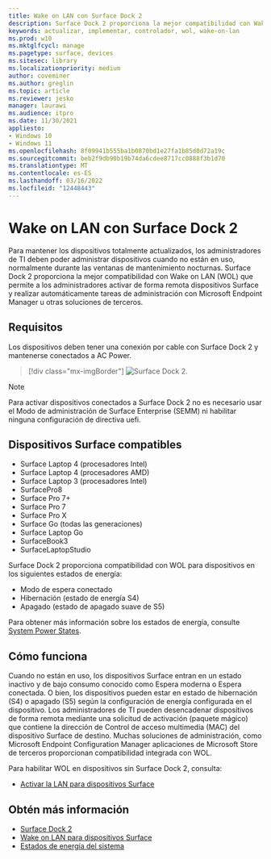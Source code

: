 ```yaml
---
title: Wake on LAN con Surface Dock 2
description: Surface Dock 2 proporciona la mejor compatibilidad con Wake on LAN (WOL) que permite a los administradores activar dispositivos de forma remota y realizar automáticamente tareas de administración.
keywords: actualizar, implementar, controlador, wol, wake-on-lan
ms.prod: w10
ms.mktglfcycl: manage
ms.pagetype: surface, devices
ms.sitesec: library
ms.localizationpriority: medium
author: coveminer
ms.author: greglin
ms.topic: article
ms.reviewer: jesko
manager: laurawi
ms.audience: itpro
ms.date: 11/30/2021
appliesto:
- Windows 10
- Windows 11
ms.openlocfilehash: 8f09941b555ba1b0870bd1e27fa1b85d0d72a19c
ms.sourcegitcommit: beb2f9db90b19b74da6cdee8717cc0888f3b1d70
ms.translationtype: MT
ms.contentlocale: es-ES
ms.lasthandoff: 03/16/2022
ms.locfileid: "12448443"
---
```

# <a name="wake-on-lan-with-surface-dock-2"></a>Wake on LAN con Surface Dock 2

Para mantener los dispositivos totalmente actualizados, los administradores de TI deben poder administrar dispositivos cuando no están en uso, normalmente durante las ventanas de mantenimiento nocturnas. Surface Dock 2 proporciona la mejor compatibilidad con Wake on LAN (WOL) que permite a los administradores activar de forma remota dispositivos Surface y realizar automáticamente tareas de administración con Microsoft Endpoint Manager u otras soluciones de terceros.

## <a name="requirements"></a>Requisitos

Los dispositivos deben tener una conexión por cable con Surface Dock 2 y mantenerse conectados a AC Power.

> [!div class="mx-imgBorder"]
> ![Surface Dock 2.](images/surface-dock2-angled.png)

> [!NOTE]
> Para activar dispositivos conectados a Surface Dock 2 no es necesario usar el Modo de administración de Surface Enterprise (SEMM) ni habilitar ninguna configuración de directiva uefi.
 
## <a name="supported-surface-devices"></a>Dispositivos Surface compatibles

- Surface Laptop 4 (procesadores Intel)
- Surface Laptop 4 (procesadores AMD)
- Surface Laptop 3 (procesadores Intel)
- SurfacePro8
- Surface Pro 7+
- Surface Pro 7
- Surface Pro X
- Surface Go (todas las generaciones)
- Surface Laptop Go
- SurfaceBook3
- SurfaceLaptopStudio

Surface Dock 2 proporciona compatibilidad con WOL para dispositivos en los siguientes estados de energía:

- Modo de espera conectado
- Hibernación (estado de energía S4)
- Apagado (estado de apagado suave de S5)

Para obtener más información sobre los estados de energía, consulte [System Power States](/windows/win32/power/system-power-states).

## <a name="how-it-works"></a>Cómo funciona

Cuando no están en uso, los dispositivos Surface entran en un estado inactivo y de bajo consumo conocido como Espera moderna o Espera conectada. O bien, los dispositivos pueden estar en estado de hibernación (S4) o apagado (S5) según la configuración de energía configurada en el dispositivo. Los administradores de TI pueden desencadenar dispositivos de forma remota mediante una solicitud de activación (paquete mágico) que contiene la dirección de Control de acceso multimedia (MAC) del dispositivo Surface de destino. Muchas soluciones de administración, como Microsoft Endpoint Configuration Manager aplicaciones de Microsoft Store de terceros proporcionan compatibilidad integrada con WOL.

Para habilitar WOL en dispositivos sin Surface Dock 2, consulta:

- [Activar la LAN para dispositivos Surface](wake-on-lan-for-surface-devices.md)

## <a name="learn-more"></a>Obtén más información

- [Surface Dock 2](https://www.microsoft.com/p/surface-dock-2-for-business/8q4hgc6kbmdq?)
- [Wake on LAN para dispositivos Surface](wake-on-lan-for-surface-devices.md)
- [Estados de energía del sistema](/windows/win32/power/system-power-states)

